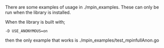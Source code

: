 There are some examples of usage in ./mpin_examples. These can only be run when the library is installed.

When the library is built with;

    -D USE_ANONYMOUS=on 

then the only example that works is ./mpin_examples/test_mpinfullAnon.go
